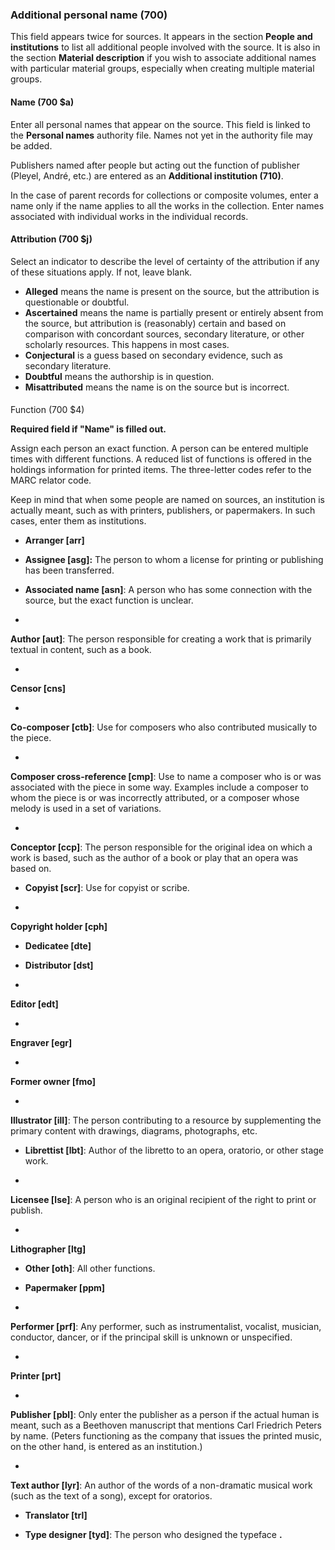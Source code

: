 ### Additional personal name (700)  

This field appears twice for sources. It appears in the section **People and institutions** to list all additional people involved with the source. It is also in the section **Material description** if you wish to associate additional names with particular material groups, especially when creating multiple material groups.

#### Name (700 $a) 

Enter all personal names that appear on the source. This field is linked to the **Personal names** authority file. Names not yet in the authority file may be added. 

Publishers named after people but acting out the function of publisher (Pleyel, André, etc.) are entered as an **Additional institution (710)**.

In the case of parent records for collections or composite volumes, enter a name only if the name applies to all the works in the collection. Enter names associated with individual works in the individual records.

#### Attribution (700 $j) 

Select an indicator to describe the level of certainty of the attribution if any of these situations apply. If not, leave blank.

- **Alleged** means the name is present on the source, but the attribution is questionable or doubtful.
- **Ascertained** means the name is partially present or entirely absent from the source, but attribution is (reasonably) certain and based on comparison with concordant sources, secondary literature, or other scholarly resources. This happens in most cases.
- **Conjectural** is a guess based on secondary evidence, such as secondary literature. 
- **Doubtful** means the authorship is in question. 
- **Misattributed** means the name is on the source but is incorrect. 

####   
Function (700 $4) 

**Required field if "Name" is filled out.**

Assign each person an exact function. A person can be entered multiple times with different functions. A reduced list of functions is offered in the holdings information for printed items. The three-letter codes refer to the MARC relator code.

Keep in mind that when some people are named on sources, an institution is actually meant, such as with printers, publishers, or papermakers. In such cases, enter them as institutions.

- **Arranger [arr]**

- **Assignee [asg]:** The person to whom a license for printing or publishing has been transferred.

- **Associated name [asn]**: A person who has some connection with the source, but the exact function is unclear.
- 

**Author [aut]**: The person responsible for creating a work that is primarily textual in content, such as a book.

- 

**Censor [cns]**

- 

**Co-composer [ctb]**: Use for composers who also contributed musically to the piece.

- 

**Composer cross-reference [cmp]**: Use to name a composer who is or was associated with the piece in some way. Examples include a composer to whom the piece is or was incorrectly attributed, or a composer whose melody is used in a set of variations.

- 

**Conceptor [ccp]**: The person responsible for the original idea on which a work is based, such as the author of a book or play that an opera was based on.

- **Copyist [scr]**: Use for copyist or scribe.

- 

**Copyright holder [cph]**

- **Dedicatee [dte]**

- **Distributor [dst]**  
- 

**Editor [edt]**

- 

**Engraver [egr]**

- 

**Former owner [fmo]**

- 

**Illustrator [ill]**: The person contributing to a resource by supplementing the primary content with drawings, diagrams, photographs, etc.

- **Librettist [lbt]**: Author of the libretto to an opera, oratorio, or other stage work.

- 

**Licensee [lse]**: A person who is an original recipient of the right to print or publish.

- 

**Lithographer [ltg]**

- **Other [oth]**: All other functions.   

- **Papermaker [ppm]**  
- 

**Performer [prf]**: Any performer, such as instrumentalist, vocalist, musician, conductor, dancer, or if the principal skill is unknown or unspecified.

- 

**Printer [prt]**

- 

**Publisher [pbl]**: Only enter the publisher as a person if the actual human is meant, such as a Beethoven manuscript that mentions Carl Friedrich Peters by name. (Peters functioning as the company that issues the printed music, on the other hand, is entered as an institution.)

- 

**Text author [lyr]**: An author of the words of a non-dramatic musical work (such as the text of a song), except for oratorios.

- **Translator [trl]**

- **Type designer [tyd]**: The person who designed the typeface **.**